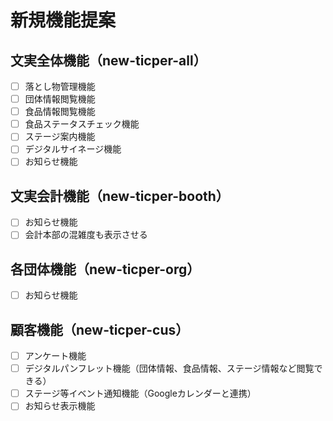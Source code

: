 # 新規機能提案
## 文実全体機能（new-ticper-all）
- [ ] 落とし物管理機能
- [ ] 団体情報閲覧機能
- [ ] 食品情報閲覧機能
- [ ] 食品ステータスチェック機能
- [ ] ステージ案内機能
- [ ] デジタルサイネージ機能
- [ ] お知らせ機能

## 文実会計機能（new-ticper-booth）
- [ ] お知らせ機能
- [ ] 会計本部の混雑度も表示させる

## 各団体機能（new-ticper-org）
- [ ] お知らせ機能

## 顧客機能（new-ticper-cus）
- [ ] アンケート機能
- [ ] デジタルパンフレット機能（団体情報、食品情報、ステージ情報など閲覧できる）
- [ ] ステージ等イベント通知機能（Googleカレンダーと連携）
- [ ] お知らせ表示機能
